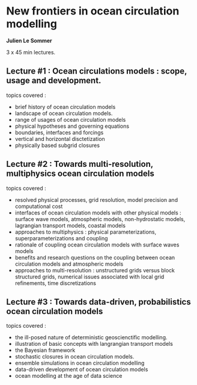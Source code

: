 # New frontiers in ocean circulation modelling

**Julien Le Sommer**

3 x 45 min lectures. 

## Lecture #1 : Ocean circulations models : scope, usage and development.

topics covered : 

 - brief history of ocean circulation models
 - landscape of ocean circulation models. 
 - range of usages of ocean circulation models
 - physical hypotheses and governing equations
 - boundaries, interfaces and forcings
 - vertical and horizontal disctetization
 - physically based subgrid closures

## Lecture #2 : Towards multi-resolution, multiphysics ocean circulation models

topics covered : 

 - resolved physical processes, grid resolution, model precision and computational cost
 - interfaces of ocean circulation models with other physical models : surface wave models, atmospheric models, non-hydrostatic models, lagrangian transport models, coastal models
 - approaches to multiphysics : physical parameterizations, superparameterizations and coupling
 - rationale of coupling ocean circulation models with surface waves models
 - benefits and research questions on the coupling between ocean circulation models and atmospheric models
 - approaches to multi-resolution : unstructured grids versus block structured grids, numerical issues associated with local grid refinements, time discretizations


## Lecture #3 : Towards data-driven, probabilistics ocean circulation models


topics covered : 

 - the ill-posed nature of deterministic geoscienctific modelling. 
 - illustration of basic concepts with langrangian transport models
 - the Bayesian framework
 - stochastic closures in ocean circulation models. 
 - ensemble simulations in ocean circulation modelling
 - data-driven development of ocean circulation models
 - ocean modelling at the age of data science


